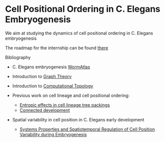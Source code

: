 # Cell Positional Ordering in C. Elegans Embryogenesis
We aim at studying the dynamics of cell positional ordering in C. Elegans embryogenesis

The roadmap for the internship can be found [there](https://github.com/paulvill/cell_lineage/issues/1)

Bibliography

- C. Elegans embryogenesis [WormAtlas](http://www.wormatlas.org/embryo/introduction/EIntroframeset.html)

- Introduction to [Graph Theory](https://www.maths.ed.ac.uk/~v1ranick/papers/wilsongraph.pdf)

- Introduction to [Computational Topology](https://www.researchgate.net/profile/John_Harer/publication/220692408_Computational_Topology_An_Introduction/links/54adf07a0cf2828b29fcb7ef.pdf)

- Previous work on cell lineage and cell positional ordering: 
  - [Entropic effects in cell lineage tree packings](https://www.nature.com/articles/s41567-018-0202-0)
  - [Connected development](https://www.nature.com/articles/s41567-018-0236-3)
  
- Spatial variability in cell position in C. Elegans early development 
  - [Systems Properties and Spatiotemporal Regulation of Cell Position Variability during Embryogenesis](https://www.sciencedirect.com/science/article/pii/S221112471831982X)
